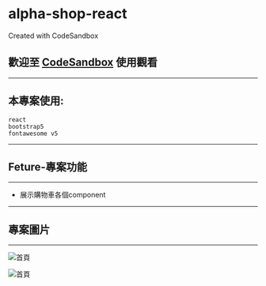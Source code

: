 # alpha-shop-react
Created with CodeSandbox

## 歡迎至 [CodeSandbox](https://codesandbox.io/s/peaceful-dream-klv038) 使用觀看 
---

## 本專案使用: 
```
react
bootstrap5
fontawesome v5
```
---
## Feture-專案功能
---
- 展示購物車各個component

---
## 專案圖片
---
![首頁](https://i.imgur.com/MbmTSjs.jpg)

![首頁](https://imgur.com/TD5Xk8T.jpg)
